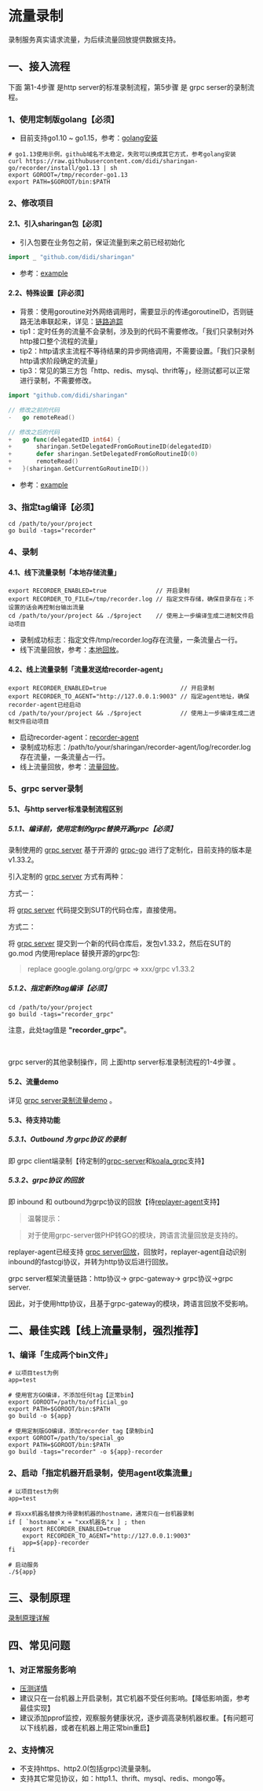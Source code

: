 # 流量录制

录制服务真实请求流量，为后续流量回放提供数据支持。

## 一、接入流程

下面 第1-4步骤 是http server的标准录制流程，第5步骤 是 grpc serser的录制流程。

### 1、使用定制版golang【必须】

* 目前支持go1.10 ~ go1.15，参考：[golang安装](https://github.com/didi/sharingan-go/tree/recorder)

```shell
# go1.13使用示例，github域名不太稳定，失败可以换成其它方式，参考golang安装
curl https://raw.githubusercontent.com/didi/sharingan-go/recorder/install/go1.13 | sh
export GOROOT=/tmp/recorder-go1.13
export PATH=$GOROOT/bin:$PATH
```

### 2、修改项目

#### 2.1、引入sharingan包【必须】

* 引入包要在业务包之前，保证流量到来之前已经初始化

```go
import _ "github.com/didi/sharingan"
```

* 参考：[example](https://github.com/didi/sharingan/blob/master/example/main.go)

#### 2.2、特殊设置【非必须】

* 背景：使用goroutine对外网络调用时，需要显示的传递goroutineID，否则链路无法串联起来，详见：[链路追踪](https://github.com/didi/sharingan/wiki/%E9%93%BE%E8%B7%AF%E8%BF%BD%E8%B8%AA)
* tip1：定时任务的流量不会录制，涉及到的代码不需要修改。「我们只录制对外http接口整个流程的流量」
* tip2：http请求主流程不等待结果的异步网络调用，不需要设置。「我们只录制http请求阶段确定的流量」
* tip3：常见的第三方包「http、redis、mysql、thrift等」，经测试都可以正常进行录制，不需要修改。

```go
import "github.com/didi/sharingan"
  
// 修改之前的代码
-   go remoteRead()
  
// 修改之后的代码
+   go func(delegatedID int64) {
+       sharingan.SetDelegatedFromGoRoutineID(delegatedID)
+       defer sharingan.SetDelegatedFromGoRoutineID(0)
+       remoteRead()
+   }(sharingan.GetCurrentGoRoutineID())
```

* 参考：[example](https://github.com/didi/sharingan/blob/master/example/recorder/main.go)

### 3、指定tag编译【必须】

```shell
cd /path/to/your/project
go build -tags="recorder"
```

### 4、录制

#### 4.1、线下流量录制「本地存储流量」

```shell
export RECORDER_ENABLED=true              // 开启录制
export RECORDER_TO_FILE=/tmp/recorder.log // 指定文件存储，确保目录存在；不设置的话会再控制台输出流量
cd /path/to/your/project && ./$project    // 使用上一步编译生成二进制文件启动项目
```

* 录制成功标志：指定文件/tmp/recorder.log存在流量，一条流量占一行。
* 线下流量回放，参考：[本地回放](https://github.com/didi/sharingan/blob/master/doc/replayer/replayer-local.md)。

#### 4.2、线上流量录制「流量发送给recorder-agent」

```shell
export RECORDER_ENABLED=true                     // 开启录制
export RECORDER_TO_AGENT="http://127.0.0.1:9003" // 指定agent地址，确保recorder-agent已经启动
cd /path/to/your/project && ./$project           // 使用上一步编译生成二进制文件启动项目
```

* 启动recorder-agent：[recorder-agent](https://github.com/didi/sharingan/blob/master/doc/recorder/recorder-agent.md)
* 录制成功标志：/path/to/your/sharingan/recorder-agent/log/recorder.log存在流量，一条流量占一行。
* 线上流量回放，参考：[流量回放](https://github.com/didi/sharingan/tree/master/doc/replayer)。

### 5、grpc server录制

#### 5.1、与http server标准录制流程区别

##### 5.1.1、编译前，使用定制的grpc替换开源grpc【必须】

录制使用的 [grpc server](../../grpc-server) 基于开源的 [grpc-go](https://github.com/grpc/grpc-go) 进行了定制化，目前支持的版本是v1.33.2。

引入定制的 [grpc server](../../grpc-server) 方式有两种：

方式一：

将 [grpc server](../../grpc-server) 代码提交到SUT的代码仓库，直接使用。

方式二：

将 [grpc server](../../grpc-server) 提交到一个新的代码仓库后，发包v1.33.2，然后在SUT的 go.mod 内使用replace 替换开源的grpc包:

> replace google.golang.org/grpc => xxx/grpc v1.33.2

##### 5.1.2、指定新的tag编译【必须】

```shell
cd /path/to/your/project
go build -tags="recorder_grpc"
```

注意，此处tag值是 **"recorder_grpc"**。

<br>

grpc server的其他录制操作，同 上面http server标准录制流程的1-4步骤 。

#### 5.2、流量demo

详见 [grpc server录制流量demo](./traffic_grpc) 。

#### 5.3、待支持功能

##### 5.3.1、Outbound 为 grpc协议 的录制

即 grpc client端录制【待定制的[grpc-server](../../grpc-server)和[koala_grpc](../../recorder/koala_grpc)支持】

##### 5.3.2、grpc协议 的回放

即 inbound 和 outbound为grpc协议的回放【待[replayer-agent](../../replayer-agent)支持】

>温馨提示：

>对于使用grpc-server做PHP转GO的模块，跨语言流量回放是支持的。

replayer-agent已经支持 [grpc server回放](../replayer/README.md#22-grpc-server)，回放时，replayer-agent自动识别inbound的fastcgi协议，并转为http协议后进行回放。

grpc server框架流量链路：http协议→ grpc-gateway→ grpc协议→grpc server.

因此，对于使用http协议，且基于grpc-gateway的模块，跨语言回放不受影响。

## 二、最佳实践【**线上流量录制，强烈推荐**】

### 1、编译「生成两个bin文件」

```shell
# 以项目test为例
app=test

# 使用官方GO编译，不添加任何tag【正常bin】
export GOROOT=/path/to/official_go
export PATH=$GOROOT/bin:$PATH
go build -o ${app}

# 使用定制版GO编译，添加recorder tag【录制bin】
export GOROOT=/path/to/special_go
export PATH=$GOROOT/bin:$PATH
go build -tags="recorder" -o ${app}-recorder
```

### 2、启动「指定机器开启录制，使用agent收集流量」

```shell
# 以项目test为例
app=test

# 将xxx机器名替换为待录制机器的hostname，通常只在一台机器录制
if [ `hostname`x = "xxx机器名"x ] ; then
    export RECORDER_ENABLED=true
    export RECORDER_TO_AGENT="http://127.0.0.1:9003"
    app=${app}-recorder
fi

# 启动服务
./${app}
```

## 三、录制原理

[录制原理详解](https://github.com/didi/sharingan/wiki/%E6%B5%81%E9%87%8F%E5%BD%95%E5%88%B6%E5%AE%9E%E7%8E%B0%E5%8E%9F%E7%90%86)

## 四、常见问题

### 1、对正常服务影响

* [压测详情](https://github.com/didi/sharingan/blob/master/doc/recorder/hey.md)
* 建议只在一台机器上开启录制，其它机器不受任何影响。【降低影响面，参考最佳实现】
* 建议添加pprof监控，观察服务健康状况，逐步调高录制机器权重。【有问题可以下线机器，或者在机器上用正常bin重启】

### 2、支持情况

* 不支持https、http2.0(包括grpc)流量录制。
* 支持其它常见协议，如：http1.1、thrift、mysql、redis、mongo等。
